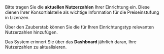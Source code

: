 Bitte tragen Sie die **aktuellen Nutzerzahlen** Ihrer Einrichtung ein. Diese dienen Ihrer Konsortialstelle als wichtige Information für die Preiseinstufung in Lizenzen.

Über den Zauberstab können Sie die für Ihren Einrichtungstyp relevanten Nutzerzahlen hinzufügen.

Das System erinnert Sie über das **Dashboard** jährlich daran, Ihre Nutzerzahlen zu aktualisieren.
 
